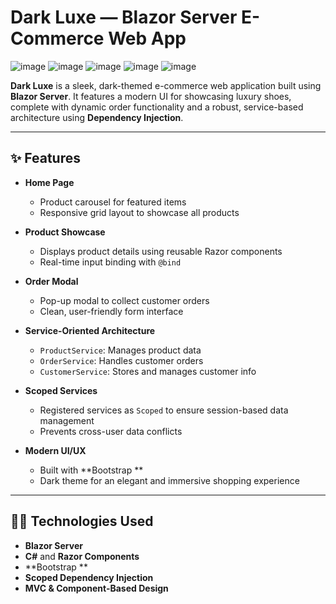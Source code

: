 # Dark Luxe — Blazor Server E-Commerce Web App
![image](https://github.com/user-attachments/assets/3b6d30a7-4327-46a8-b972-67d0f6b9de51)
![image](https://github.com/user-attachments/assets/8597a30d-de38-46f5-a130-4265c3ff3e37)
![image](https://github.com/user-attachments/assets/bac637c0-a69a-4e04-b601-6aa3721345c0)
![image](https://github.com/user-attachments/assets/4394d542-1f65-4b65-8b97-33c51d915242)
![image](https://github.com/user-attachments/assets/e702a7a4-eb5a-4a1c-b952-e11258787438)

**Dark Luxe** is a sleek, dark-themed e-commerce web application built using **Blazor Server**. It features a modern UI for showcasing luxury shoes, complete with dynamic order functionality and a robust, service-based architecture using **Dependency Injection**.

---

## ✨ Features

- **Home Page**
  - Product carousel for featured items
  - Responsive grid layout to showcase all products

- **Product Showcase**
  - Displays product details using reusable Razor components
  - Real-time input binding with `@bind`

- **Order Modal**
  - Pop-up modal to collect customer orders
  - Clean, user-friendly form interface

- **Service-Oriented Architecture**
  - `ProductService`: Manages product data
  - `OrderService`: Handles customer orders
  - `CustomerService`: Stores and manages customer info

- **Scoped Services**
  - Registered services as `Scoped` to ensure session-based data management
  - Prevents cross-user data conflicts

- **Modern UI/UX**
  - Built with **Bootstrap **
  - Dark theme for an elegant and immersive shopping experience

---

## 🧑‍💻 Technologies Used

- **Blazor Server** 
- **C#** and **Razor Components**
- **Bootstrap **
- **Scoped Dependency Injection**
- **MVC & Component-Based Design**

